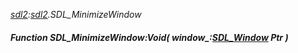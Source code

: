 _[sdl2](../../modules/sdl2/sdl2-module.md):[sdl2](../../modules/sdl2/sdl2-module.md).SDL\_MinimizeWindow_
##### Function SDL\_MinimizeWindow:Void( window_:[SDL_Window](../../modules/sdl2/sdl2-sdl_window.md) Ptr )
